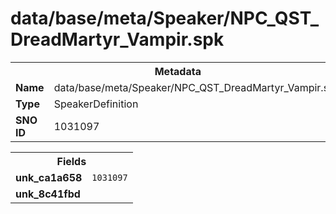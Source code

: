 <h1>data/base/meta/Speaker/NPC_QST_DreadMartyr_Vampir.spk</h1><table><tr><th colspan="100%">Metadata</th></tr><tr><td><b>Name</b></td><td>data/base/meta/Speaker/NPC_QST_DreadMartyr_Vampir.spk</td></tr><tr><td><b>Type</b></td><td>SpeakerDefinition</td></tr><tr><td><b>SNO ID</b></td><td>1031097</td></tr></table>

<table><tr><th colspan="100%">Fields</th></tr><tr><td><b>unk_ca1a658</b></td><td><code>1031097</code></td></tr><tr><td><b>unk_8c41fbd</b></td><td></td></tr></table>

